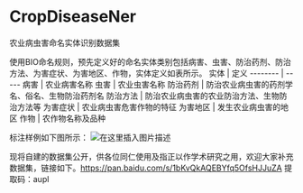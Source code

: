 # CropDiseaseNer
农业病虫害命名实体识别数据集

 使用BIO命名规则，预先定义好的命名实体类别包括病害、虫害、防治药剂、防治方法、为害症状、为害地区、作物，实体定义如表所示。
实体    | 定义
-------- | -----
病害  | 农业病害名称
虫害  | 农业虫害名称
防治药剂  | 防治农业病虫害的药剂学名、俗名、生物防治药剂名
防治方法  | 防治农业病虫害的农业防治方法、生物防治方法等
为害症状  | 农业病虫害危害作物的特征
为害地区  | 发生农业病虫害的地区
作物  | 农作物名称及品种

标注样例如下图所示：
![在这里插入图片描述](https://img-blog.csdnimg.cn/6684c98d900542f3a6f8234d6395238a.png#pic_center)

现将自建的数据集公开，供各位同仁使用及指正以作学术研究之用，欢迎大家补充数据集，链接如下。https://pan.baidu.com/s/1bKvQkAQEBYfq5OfsHJJuZA 
提取码：aupl

